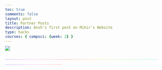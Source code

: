 ```yaml
---
toc: true
comments: false
layout: post
title: Partner Posts
description: Ansh's first post on Mihir's Website
type: hacks
courses: { compsci: {week: 2} }
---
```


<img style="animation: bounce2 3s ease infinite; max-width: 25%; filter: saturate(200%);" src="{{site.baseurl}}/images/csse_unicorn.png">

<p style="animation: bounce 3s ease infinite; background: linear-gradient(to right, #C9B1FF, #FFCAF2, #FFB2B1, #FFF3AD, #BCFFBC, #A2EDFF);-webkit-text-fill-color: transparent; -webkit-background-clip: text;"> ___________________________________________________________________________________________________________</p>

<div style="background: linear-gradient(to right, #35bde7, #0064cf); -webkit-text-fill-color: transparent; -webkit-background-clip: text; text-shadow: 0px 0px 30px gray; text-align: center;">
    <p id="content1"></p>
</div>

<br>

<div style="background: linear-gradient(to right, #DB0CEB, #F1D7A9); -webkit-text-fill-color: transparent; -webkit-background-clip: text; text-shadow: 0px 0px 20px white; text-align: center;">
    <p id="content2"></p>
</div>

<style>
    @keyframes bounce {
        0%, 20%, 50%, 80%, 100% {
            transform: translateY(0);
        }
        10%, 30%, 60%, 90% {
            transform: translateY(-30px);
        }
        40%, 70% {
            transform: translateY(-15px);
        }
    }

    @keyframes bounce2 {
        /* bounce */
         0%, 20%, 50%, 80%, 100% {
            transform: translateY(0);
        }
        10%, 30%, 60%, 90% {
            transform: translateY(-30px);
        }
        40%, 70% {
            transform: translateY(-15px);
        }

        /* flips n shit */
        0%, 25% {
            transform: rotateZ(0deg);
        }
        25%, 50% {
            transform: rotateY(180deg);
        }
        50%, 75% {
            transform: rotateZ(180deg);
        }
        75%, 100% {
            transform: rotateY(0deg);
        }
    }
</style>


<script>
    function typeWriter(text, i, id) {
        if (i < text.length) {
            document.getElementById(id).innerHTML += text.charAt(i);
            i++;
            setTimeout(function() { typeWriter(text, i, id); }, 20);
        }
    }
    var text1 = "Throughout my life, I've experienced many things. Pain, triumph, melancholy. Hope, despair, resolve. I've seen many things, heard many things, all of which had led to one thing: CSSE. See, my progress in HTML and cascading style sheets has been exponential; from stupid mentee to masterful mentor; from rags to riches. My partner, Mihir, who had once ridiculed my inability accomplish anything devoid of assistance, is now on his knees begging for gradients. All of this because of one person, Mr. Lopez.";
    var text2 = "Fortnite Battle Royale is a free-to-play battle royale video game developed and published by Epic Games. It is a companion game to Fortnite: Save the World, a cooperative survival game with construction elements. Create, play, and battle with friends for free in Fortnite. Be the last player standing in Battle Royale and Zero Build, experience a concert or live event, or discover over a million creator made games, including racing, parkour, zombie survival, and more. Each Fortnite island has an individual age rating so you can find the one that's right for you and your friends. Find it all in Fortnite... hop on.";



    setTimeout(function() { typeWriter(text1, 0, 'content1'); }, 20);
    setTimeout(function() { typeWriter(text2, 0, 'content2'); }, 20);
</script>
